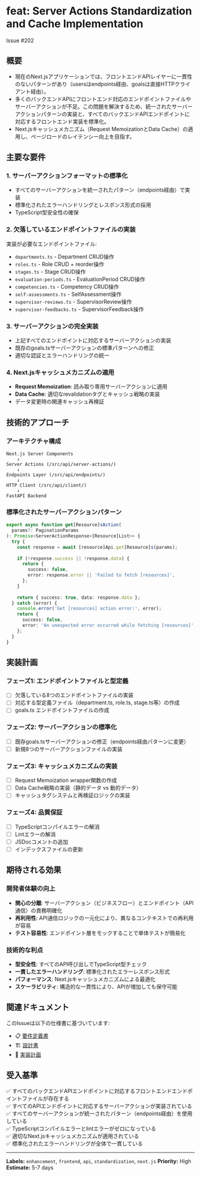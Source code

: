 # feat: Server Actions Standardization and Cache Implementation
Issue #202

## 概要
- 現在のNext.jsアプリケーションでは、フロントエンドAPIレイヤーに一貫性のないパターンがあり（usersはendpoints経由、goalsは直接HTTPクライアント経由）。
- 多くのバックエンドAPIにフロントエンド対応のエンドポイントファイルやサーバーアクションが不足。この問題を解決するため、統一されたサーバーアクションパターンの実装と、すべてのバックエンドAPIエンドポイントに対応するフロントエンド実装を標準化。
- Next.jsキャッシュメカニズム（Request MemoizationとData Cache）の適用し、ページロードのレイテンシー向上を目指す。

## 主要な要件

### 1. サーバーアクションフォーマットの標準化
- すべてのサーバーアクションを統一されたパターン（endpoints経由）で実装
- 標準化されたエラーハンドリングとレスポンス形式の採用
- TypeScript型安全性の確保

### 2. 欠落しているエンドポイントファイルの実装
実装が必要なエンドポイントファイル:
- `departments.ts` - Department CRUD操作
- `roles.ts` - Role CRUD + reorder操作  
- `stages.ts` - Stage CRUD操作
- `evaluation-periods.ts` - EvaluationPeriod CRUD操作
- `competencies.ts` - Competency CRUD操作
- `self-assessments.ts` - SelfAssessment操作
- `supervisor-reviews.ts` - SupervisorReview操作
- `supervisor-feedbacks.ts` - SupervisorFeedback操作

### 3. サーバーアクションの完全実装
- 上記すべてのエンドポイントに対応するサーバーアクションの実装
- 既存のgoals.tsサーバーアクションの標準パターンへの修正
- 適切な認証とエラーハンドリングの統一

### 4. Next.jsキャッシュメカニズムの適用
- **Request Memoization**: 読み取り専用サーバーアクションに適用
- **Data Cache**: 適切なrevalidationタグとキャッシュ戦略の実装
- データ変更時の関連キャッシュ再検証

## 技術的アプローチ

### アーキテクチャ構成
```
Next.js Server Components
    ↓
Server Actions (/src/api/server-actions/)
    ↓
Endpoints Layer (/src/api/endpoints/)
    ↓  
HTTP Client (/src/api/client/)
    ↓
FastAPI Backend
```

### 標準化されたサーバーアクションパターン
```typescript
export async function get[Resource]sAction(
  params?: PaginationParams
): Promise<ServerActionResponse<[Resource]List>> {
  try {
    const response = await [resource]Api.get[Resource]s(params);
    
    if (!response.success || !response.data) {
      return {
        success: false,
        error: response.error || 'Failed to fetch [resources]',
      };
    }
    
    return { success: true, data: response.data };
  } catch (error) {
    console.error('Get [resources] action error:', error);
    return {
      success: false,
      error: 'An unexpected error occurred while fetching [resources]',
    };
  }
}
```

## 実装計画

### フェーズ1: エンドポイントファイルと型定義
- [ ] 欠落している8つのエンドポイントファイルの実装
- [ ] 対応する型定義ファイル（department.ts, role.ts, stage.ts等）の作成
- [ ] goals.ts エンドポイントファイルの作成

### フェーズ2: サーバーアクションの標準化
- [ ] 既存goals.tsサーバーアクションの修正（endpoints経由パターンに変更）
- [ ] 新規8つのサーバーアクションファイルの実装

### フェーズ3: キャッシュメカニズムの実装
- [ ] Request Memoization wrapper関数の作成
- [ ] Data Cache戦略の実装（静的データ vs 動的データ）
- [ ] キャッシュタグシステムと再検証ロジックの実装

### フェーズ4: 品質保証
- [ ] TypeScriptコンパイルエラーの解消
- [ ] Lintエラーの解消  
- [ ] JSDocコメントの追加
- [ ] インデックスファイルの更新

## 期待される効果

### 開発者体験の向上
- **関心の分離**: サーバーアクション（ビジネスフロー）とエンドポイント（API通信）の責務明確化
- **再利用性**: API通信ロジックの一元化により、異なるコンテキストでの再利用が容易
- **テスト容易性**: エンドポイント層をモックすることで単体テストが簡易化

### 技術的な利点
- **型安全性**: すべてのAPI呼び出しでTypeScript型チェック
- **一貫したエラーハンドリング**: 標準化されたエラーレスポンス形式
- **パフォーマンス**: Next.jsキャッシュメカニズムによる最適化
- **スケーラビリティ**: 構造的な一貫性により、APIが増加しても保守可能

## 関連ドキュメント

このIssueは以下の仕様書に基づいています:
- 📋 [要件定義書](.kiro/specs/server-actions-standardization/requirements.md)
- 🏗️ [設計書](.kiro/specs/server-actions-standardization/design.md)  
- 📝 [実装計画](.kiro/specs/server-actions-standardization/tasks.md)

## 受入基準

✅ すべてのバックエンドAPIエンドポイントに対応するフロントエンドエンドポイントファイルが存在する  
✅ すべてのAPIエンドポイントに対応するサーバーアクションが実装されている  
✅ すべてのサーバーアクションが統一されたパターン（endpoints経由）を使用している  
✅ TypeScriptコンパイルエラーとlintエラーがゼロになっている  
✅ 適切なNext.jsキャッシュメカニズムが適用されている  
✅ 標準化されたエラーハンドリングが全体で一貫している

---

**Labels:** `enhancement`, `frontend`, `api`, `standardization`, `next.js`
**Priority:** High
**Estimate:** 5-7 days